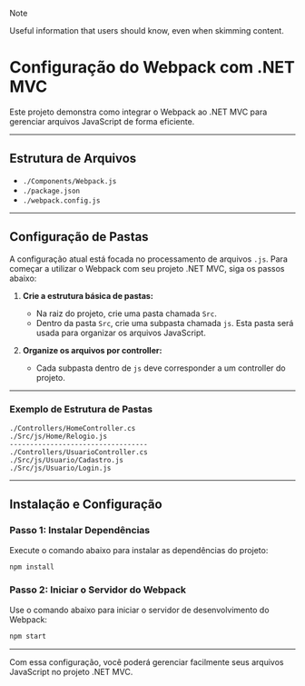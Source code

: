 
> [!NOTE]
> Useful information that users should know, even when skimming content.

# Configuração do Webpack com .NET MVC

Este projeto demonstra como integrar o Webpack ao .NET MVC para gerenciar arquivos JavaScript de forma eficiente.

---

## Estrutura de Arquivos

- `./Components/Webpack.js`
- `./package.json`
- `./webpack.config.js`

---

## Configuração de Pastas

A configuração atual está focada no processamento de arquivos `.js`. Para começar a utilizar o Webpack com seu projeto .NET MVC, siga os passos abaixo:

1. **Crie a estrutura básica de pastas:**
   - Na raiz do projeto, crie uma pasta chamada `Src`.
   - Dentro da pasta `Src`, crie uma subpasta chamada `js`. Esta pasta será usada para organizar os arquivos JavaScript.

2. **Organize os arquivos por controller:**
   - Cada subpasta dentro de `js` deve corresponder a um controller do projeto.

---

### Exemplo de Estrutura de Pastas

```plaintext
./Controllers/HomeController.cs
./Src/js/Home/Relogio.js
----------------------------------
./Controllers/UsuarioController.cs
./Src/js/Usuario/Cadastro.js
./Src/js/Usuario/Login.js
```

---

## Instalação e Configuração

### Passo 1: Instalar Dependências

Execute o comando abaixo para instalar as dependências do projeto:

```bash
npm install
```

### Passo 2: Iniciar o Servidor do Webpack

Use o comando abaixo para iniciar o servidor de desenvolvimento do Webpack:

```bash
npm start
```

---

Com essa configuração, você poderá gerenciar facilmente seus arquivos JavaScript no projeto .NET MVC.
